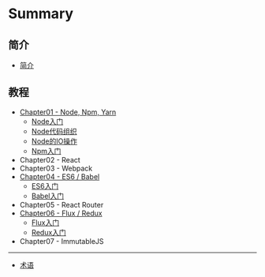 # Summary

## 简介
* [简介](README.md)

## 教程
* [Chapter01 - Node, Npm, Yarn](chapter01/README.md)
    * [Node入门](chapter01/node/Node入门.md)
    * [Node代码组织](chapter01/node/Node代码组织.md)
    * [Node的IO操作](chapter01/node/Node的IO操作.md)
    * [Npm入门](chapter01/npm/Npm入门.md)
* Chapter02 - React
* Chapter03 - Webpack
* [Chapter04 - ES6 / Babel](chapter04/README.md)
    * [ES6入门](chapter04/es6/ES6入门.md)
    * [Babel入门](chapter04/babel/Babel入门.md)
* Chapter05 - React Router
* [Chapter06 - Flux / Redux](chapter06/README.md)
    * [Flux入门](chapter06/flux/Flux入门.md)
    * [Redux入门](chapter06/redux/Redux入门.md)
* Chapter07 - ImmutableJS

-----
* [术语](GLOSSARY.md)


